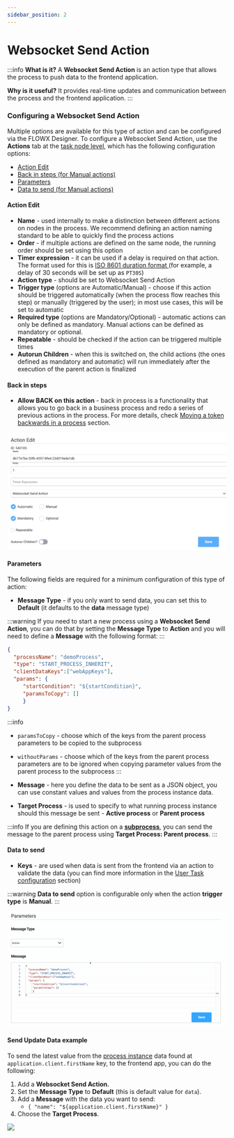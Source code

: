 ```yaml
---
sidebar_position: 2
---
```


# Websocket Send Action

:::info
**What is it?** A **Websocket Send Action** is an action type that allows the process to push data to the frontend application.

**Why is it useful?** It provides real-time updates and communication between the process and the frontend application.
:::

### Configuring a Websocket Send Action

Multiple options are available for this type of action and can be configured via the FLOWX Designer. To configure a Websocket Send Action, use the **Actions** tab at the [task node level](../../../flowx-designer/managing-a-process-flow/adding-a-new-node.md), which has the following configuration options:

* [Action Edit](websocket-send-action.md#action-edit)
* [Back in steps (for Manual actions)](websocket-send-action.md#back-in-steps)
* [Parameters](websocket-send-action.md#parameters)
* [Data to send (for Manual actions)](websocket-send-action.md#data-to-send)

#### Action Edit

* **Name** - used internally to make a distinction between different actions on nodes in the process. We recommend defining an action naming standard to be able to quickly find the process actions
* **Order** - if multiple actions are defined on the same node, the running order should be set using this option
* **Timer expression** - it can be used if a delay is required on that action. The format used for this is [ISO 8601 duration format ](https://www.digi.com/resources/documentation/digidocs/90001437-13/reference/r\_iso\_8601\_duration\_format.htm)(for example, a delay of 30 seconds will be set up as `PT30S`)
* **Action type** - should be set to Websocket Send Action
* **Trigger type** (options are Automatic/Manual) - choose if this action should be triggered automatically (when the process flow reaches this step) or manually (triggered by the user); in most use cases, this will be set to automatic
* **Required type** (options are Mandatory/Optional) - automatic actions can only be defined as mandatory. Manual actions can be defined as mandatory or optional.&#x20;
* **Repeatable** - should be checked if the action can be triggered multiple times&#x20;
* **Autorun Children** - when this is switched on, the child actions (the ones defined as mandatory and automatic) will run immediately after the execution of the parent action is finalized

#### **Back in steps**

* **Allow BACK on this action** - back in process is a functionality that allows you to go back in a business process and redo a series of previous actions in the process. For more details, check [Moving a token backwards in a process](../../../flowx-designer/managing-a-process-flow/moving-a-token-backwards-in-a-process.md) section.

![](../img/websocket_action_edit.png)

#### **Parameters**

The following fields are required for a minimum configuration of this type of action:

* **Message Type** - if you only want to send data, you can set this to **Default** (it defaults to the **data** message type)

:::warning
If you need to start a new process using a **Websocket Send Action**, you can do that by setting the **Message Type** to **Action** and you will need to define a **Message** with the following format:
:::


```json
{
  "processName": "demoProcess",
  "type": "START_PROCESS_INHERIT",
  "clientDataKeys":["webAppKeys"],
  "params": {
     "startCondition": "${startCondition}",
     "paramsToCopy": []
     }
}
```

:::info
* `paramsToCopy` - choose which of the keys from the parent process parameters to be copied to the subprocess

* `withoutParams` - choose which of the keys from the parent process parameters are to be ignored when copying parameter values from the parent process to the subprocess
:::

* **Message** - here you define the data to be sent as a JSON object, you can use constant values and values from the process instance data.
* **Target Process** - is used to specify to what running process instance should this message be sent - **Active process** or **Parent process**

:::info
If you are defining this action on a [**subprocess**](../../process/subprocess), you can send the message to the parent process using **Target Process: Parent process**.
:::

#### Data to send

* **Keys** - are used when data is sent from the frontend via an action to validate the data (you can find more information in the [User Task configuration](../user-task-node/) section)

:::warning
**Data to send** option is configurable only when the action **trigger type** is **Manual**.
:::

![](../img/websocket_data_to_send.gif)

#### Send Update Data example

To send the latest value from the [process instance](../../process/active-process/process-instance/process-instance.md) data found at `application.client.firstName` key, to the frontend app, you can do the following:

1. Add a **Websocket Send Action.**
2. Set the **Message Type** to **Default** (this is default value for `data`).
3. Add a **Message** with the data you want to send:
   * `{ "name": "${application.client.firstName}" }`
4. Choose the **Target Process**.

![](../img/websocket_send_update_data.gif)